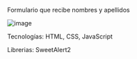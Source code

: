Formulario que recibe nombres y apellidos

![image](https://user-images.githubusercontent.com/75859501/172070049-c2d8fdd0-a8d1-4edf-9e2d-dce498f8aa5c.png)

Tecnologías:
HTML,
CSS,
JavaScript

Librerias: SweetAlert2
